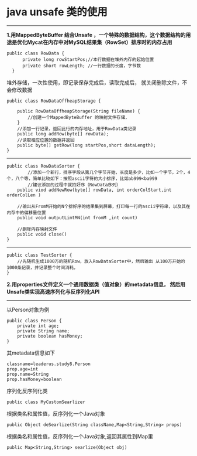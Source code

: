 # java unsafe 类的使用 #


----------
**1.用MappedByteBuffer 结合Unsafe ，一个特殊的数据结构，这个数据结构的用途是优化Mycat在内存中对MySQL结果集（RowSet）排序时的内存占用**

	public class RowData {
          private long rowStartPos;//本行数据在堆外内存的起始位置
          private short rowLength; //一行数据的长度，字节数
      }


堆外存储，一次性使用，即记录保存完成后，读取完成后， 就关闭删除文件，不会修改数据
    
	public class RowDataOffheapStorage {
         
		public RowDataOffheapStorage(String fileName) {
            //创建一个MappedByteBuffer 的映射文件存储，
		}
		//添加一行记录，返回此行的内存地址，用于RowData类记录
		public long addRow(byte[] rowData);
		//读取相应位置的数据并返回
		public byte[] getRow(long startPos,short dataLength);
	}

----------
	public class RowDataSorter {
            //添加一个新行，排序字段从第几个字节开始，长度是多少，比如一个字节，2个，4个，八个等，简单比较如下：按照ascii字符的大小排序，比如ab999<ba999
            //建议添加的过程中就拍好序（RowData序列）
		public viod addNewRow(byte[] rowData, int orderColStart,int orderColLen )
		
		//输出从FromM开始的N个排好序的结果集到屏幕，打印每一行的ascii字符串，以及其在内存中的偏移量位置
		public void outputLimtMN(int fromM ,int count)
		
		//删除内存映射文件
		public void close()
	}   

----------
    public class TestSorter {
		//先随机生成1000万的随机Row，放入RowDataSorter中，然后输出 从100万开始的1000条记录，并记录整个时间消耗。
	}


**2.用properties文件定义一个通用数据类（值对象）的metadata信息， 然后用Unsafe类实现高速序列化与反序列化API**


----------
以Person对象为例
	
	public class Person {
		private int age;
		private String name;
		private boolean hasMoney;
	}

其metadata信息如下

	classname=leaderus.study8.Person
    prop.age=int
    prop.name=String
    prop.hasMoney=boolean

序列化反序列化类
	
	public class MyCustomSearlizer

根据类名和属性值，反序列化一个Java对象

	public Object deSearlize(String className,Map<String,String> props)

根据类名和属性值，反序列化一个Java对象,返回其属性到Map里

	public Map<String,String> searlize(Object obj)